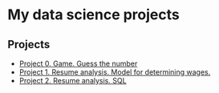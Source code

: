 # My data science projects
## Projects
* [Project 0. Game. Guess the number](https://github.com/Irinaeva/data_science/tree/main/Project_0)
* [Project 1. Resume analysis. Model for determining wages.](https://github.com/Irinaeva/data_science/tree/main/Project_1)
* [Project 2. Resume analysis. SQL](https://github.com/Irinaeva/data_science/tree/main/Project_2)